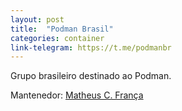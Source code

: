 ```yaml
---
layout: post
title:  "Podman Brasil"
categories: container
link-telegram: https://t.me/podmanbr
---
```

Grupo brasileiro destinado ao Podman.

Mantenedor: [Matheus C. França](https://github.com/kassane)

